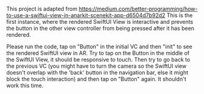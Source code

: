 This project is adapted from https://medium.com/better-programming/how-to-use-a-swiftui-view-in-anarkit-scenekit-app-d6504d7b92d2
This is the first instance, where the rendered SwiftUI View is interactive and prevents the button in the other view controller from being pressed after it has been rendered.

Please run the code, tap on "Button" in the initial VC and then "init" to see the rendered SwiftUI view in AR. 
Try to tap on the Button in the middle of the SwiftUI View, it should be responsive to touch. 
Then try to go back to the previous VC (you might have to turn the camera so the SwiftUI view doesn't overlap with the 'back' button in the navigation bar, else it might block the touch interaction) and then tap on "Button" again. It shouldn't work this time.
